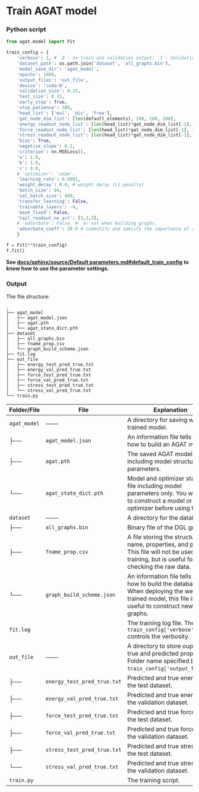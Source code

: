 # Train AGAT model

### Python script
```python
from agat.model import Fit

train_config = {
    'verbose': 1, # `0`: no train and validation output; `1`: Validation and test output; `2`: train, validation, and test output.
    'dataset_path': os.path.join('dataset', 'all_graphs.bin'),
    'model_save_dir': 'agat_model',
    'epochs': 1000,
    'output_files': 'out_file',
    'device': 'cuda:0',
    'validation_size': 0.15,
    'test_size': 0.15,
    'early_stop': True,
    'stop_patience': 300,
    'head_list': ['mul', 'div', 'free'],
    'gat_node_dim_list': [len(default_elements), 100, 100, 100],
    'energy_readout_node_list': [len(head_list)*gat_node_dim_list[-1], 100, 50, 30, 10, 3, FIX_VALUE[0]],
    'force_readout_node_list': [len(head_list)*gat_node_dim_list[-1], 100, 50, 30, 10, FIX_VALUE[1]],
    'stress_readout_node_list': [len(head_list)*gat_node_dim_list[-1], 100, 50, 30, 10, FIX_VALUE[2]],
    'bias': True,
    'negative_slope': 0.2,
    'criterion': nn.MSELoss(),
    'a': 1.0,
    'b': 1.0,
    'c': 0.0,
    # 'optimizer': 'adam',
    'learning_rate': 0.0001,
    'weight_decay': 0.0, # weight decay (L2 penalty)
    'batch_size': 64,
    'val_batch_size': 400,
    'transfer_learning': False,
    'trainable_layers': -4,
    'mask_fixed': False,
    'tail_readout_no_act': [3,3,3],
    # 'adsorbate': False, #  or not when building graphs.
    'adsorbate_coeff': 20.0 # indentify and specify the importance of adsorbate atoms with respective to surface atoms. zero for equal importance.
    }

f = Fit(**train_config)
f.fit()
```

**See [docs/sphinx/source/Default parameters.md#default_train_config](https://github.com/jzhang-github/AGAT/blob/main/docs/sphinx/source/Default%20parameters.md#default_train_config) to know how to use the parameter settings.**

### Output

The file structure:

```console
.
├── agat_model
│   ├── agat_model.json
│   ├── agat.pth
│   └── agat_state_dict.pth
├── dataset
│   ├── all_graphs.bin
│   ├── fname_prop.csv
│   └── graph_build_scheme.json
├── fit.log
├── out_file
│   ├── energy_test_pred_true.txt
│   ├── energy_val_pred_true.txt
│   ├── force_test_pred_true.txt
│   ├── force_val_pred_true.txt
│   ├── stress_test_pred_true.txt
│   └── stress_val_pred_true.txt
└── train.py
```

| Folder/File | File | Explanation |
| ------ | ---- | ----------- |
| `agat_model` | ─── | A directory for saving well-trained model. |
|  ├──      | `agat_model.json` | An information file tells you how to build an AGAT model. | 
|  ├──      | `agat.pth` | The saved AGAT model including model structure and parameters. | 
|  └──      | `agat_state_dict.pth` | Model and optimizer state dict file including model parameters only. You will need to construct a model or optimizer before using this file. | 
| `dataset` | ─── | A directory for the database. |
| ├──       | `all_graphs.bin` | Binary file of the DGL graphs | 
| ├──       | `fname_prop.csv` | A file storing the structural file name, properties, and paths. This file will not be used in the training, but is useful for checking the raw data. | 
| └──       | `graph_build_scheme.json` | An information file tells you how to build the database. When deploying the well-trained model, this file is useful to construct new graphs. | 
| `fit.log`  |  | The training log file. The `train_config['verbose']` controls the verbosity. |
| `out_file` | ─── | A directory to store ouputs of true and predicted properties. Folder name specified by `train_config['output_files']`. | 
| ├── | `energy_test_pred_true.txt` | Predicted and true energy on the test dataset. |
| ├── | `energy_val_pred_true.txt` | Predicted and true energy on the validation dataset. |
| ├── | `force_test_pred_true.txt` | Predicted and true force on the test dataset. |
| ├── | `force_val_pred_true.txt` | Predicted and true force on the validation dataset. |
| ├── | `stress_test_pred_true.txt` | Predicted and true stress on the test dataset. |
| └── | `stress_val_pred_true.txt` | Predicted and true stress on the validation dataset. |
| `train.py`  |  | The training script. |  
